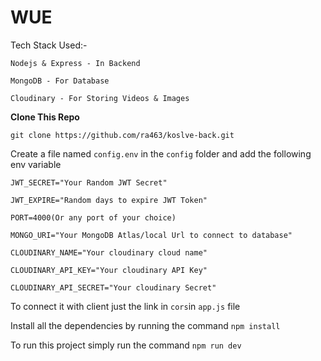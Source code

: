# WUE 

Tech Stack Used:-

```
Nodejs & Express - In Backend 

MongoDB - For Database 

Cloudinary - For Storing Videos & Images
```

**Clone This Repo**

```
git clone https://github.com/ra463/koslve-back.git
```

Create a file named `config.env` in the `config` folder and add the following env variable

```
JWT_SECRET="Your Random JWT Secret"

JWT_EXPIRE="Random days to expire JWT Token"

PORT=4000(Or any port of your choice)

MONGO_URI="Your MongoDB Atlas/local Url to connect to database"

CLOUDINARY_NAME="Your cloudinary cloud name"

CLOUDINARY_API_KEY="Your cloudinary API Key"

CLOUDINARY_API_SECRET="Your cloudinary Secret"

```

To connect it with client just the link in `cors`in `app.js` file

Install all the dependencies by running the command `npm install`

To run this project simply run the command `npm run dev`
